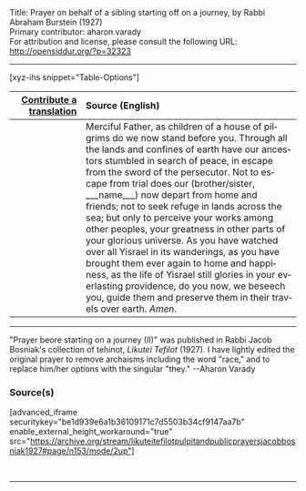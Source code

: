 <html>
<head></head>
<body>
Title: Prayer on behalf of a sibling starting off on a journey, by Rabbi Abraham Burstein (1927)<br />
Primary contributor: aharon.varady<br />
For attribution and license, please consult the following URL: <a href="http://opensiddur.org/?p=32323">http://opensiddur.org/?p=32323</a>
<p />
<hr />

[xyz-ihs snippet="Table-Options"]<table style="margin-left: auto; margin-right: auto;" class="draggable">
<thead><tr><th id="x" style="text-align: right;"><a href="/contribute/upload/">Contribute a translation</a></th><th style="text-align: left;">Source (English)</th></tr></thead>
<tbody>
<tr><td style="vertical-align:top;" width="25%">
<div class="liturgy" lang="he">

</span></div></td>
 
<td style="vertical-align:top;">
<div class="english" lang="en">
Merciful Father, 
as children of a house of pilgrims 
do we now stand before you. 
Through all the lands and confines of earth 
have our ancestors stumbled in search of peace, 
in escape from the sword of the persecutor. 
Not to escape from trial does our <span class="instruction">(brother/sister, ___name___)</span> 
now depart from home and friends; 
not to seek refuge in lands across the sea; 
but only to perceive your works among other peoples, 
your greatness in other parts of your glorious universe. 
As you have watched over all Yisrael in its wanderings, 
as you have brought them ever again to home and happiness, 
as the life of Yisrael still glories in your everlasting providence, 
do you now, we beseech you, 
guide them and preserve them in their travels over earth. 
<em>Amen</em>. 
</div></td></tr>
</tbody></table>

<hr />

"Prayer beore starting on a journey (II)" was published in Rabbi Jacob Bosniak's collection of tehinot, <em>Likutei Tefilot</em> (1927). I have lightly edited the original prayer to remove archaisms including the word "race," and to replace him/her options with the singular "they." --Aharon Varady

<h3>Source(s)</h3>

[advanced_iframe securitykey="be1d939e6a1b36109171c7d5503b34cf9147aa7b" enable_external_height_workaround="true" src="https://archive.org/stream/likuteitefilotpulpitandpublicprayersjacobbosniak1927#page/n153/mode/2up"]

&nbsp;

<hr />

&nbsp;
</body>
</html>